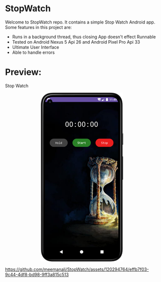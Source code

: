 # StopWatch
Welcome to StopWatch repo. It contains a simple Stop Watch Android app. Some features in this project are:

* Runs in a background thread, thus closing App doesn't effect Runnable
* Tested on Android Nexus 5 Api 26 and Android Pixel Pro Api 33
* Ultimate User Interface
* Able to handle errors

# Preview:

Stop Watch
<p align="center">
  <img src="https://github.com/meemanali/StopWatch/blob/master/Stop%20Watch.png" alt="Stop Watch" width="270" title="Normal Screen">
</p>

https://github.com/meemanali/StopWatch/assets/120294764/effb7f03-9c44-4df8-bd98-9ff3a815c513
